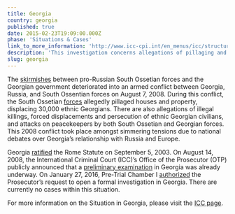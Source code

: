 ```yaml
---
title: Georgia
country: georgia
published: true
date: 2015-02-23T19:09:00.000Z
phase: 'Situations & Cases'
link_to_more_information: 'http://www.icc-cpi.int/en_menus/icc/structure%20of%20the%20court/office%20of%20the%20prosecutor/comm%20and%20ref/pe-ongoing/georgia/Pages/georgia.aspx'
description: 'This investigation concerns allegations of pillaging and damage to civilian property resulting from the armed conflict between South Ossetian forces backed by Russia and the Georgian Army. The ICC has a formal investigation opened in Georgia. '
slug: georgia
---
```



The [skirmishes](http://www.cnn.com/2014/03/13/world/europe/2008-georgia-russia-conflict/http:/www.cnn.com/2014/03/13/world/europe/2008-georgia-russia-conflict/) between pro-Russian South Ossetian forces and the Georgian government deteriorated into an armed conflict between Georgia, Russia, and South Ossentian forces on August 7, 2008. During this conflict, the South Ossetian [forces](http://www.theguardian.com/world/interactive/2008/aug/13/georgia.russia) allegedly pillaged houses and property, displacing 30,000 ethnic Georgians. There are also allegations of illegal killings, forced displacements and persecution of ethnic Georgian civilians, and attacks on peacekeepers by both South Ossetian and Georgian forces. This 2008 conflict took place amongst simmering tensions due to national debates over Georgia’s relationship with Russia and Europe.

Georgia [ratified](https://www.icc-cpi.int/Pages/item.aspx?name=pr1072) the Rome Statute on September 5, 2003. On August 14, 2008, the International Criminal Court (ICC)’s Office of the Prosecutor (OTP) publicly announced that a [preliminary examination](https://www.icc-cpi.int/iccdocs/otp/OTP-PE-rep-2015-Eng.pdf) in Georgia was already underway. On January 27, 2016, Pre-Trial Chamber I [authorized](https://www.icc-cpi.int/iccdocs/doc/doc2195945.pdf) the Prosecutor’s request to open a formal investigation in Georgia. There are currently no cases within this situation.

For more information on the Situation in Georgia, please visit the [ICC page](https://www.icc-cpi.int/en_menus/icc/situations%20and%20cases/situations/ICC-01_15/Pages/default.aspx).